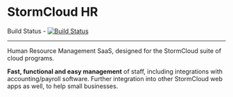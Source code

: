 # StormCloud HR
Build Status - [![Build Status](https://travis-ci.org/StormBurpee/stormcloud-hr.svg?branch=master)](https://travis-ci.org/StormBurpee/stormcloud-hr)

----------
Human Resource Management SaaS, designed for the StormCloud suite of cloud programs.

**Fast, functional and easy management** of staff, including integrations with accounting/payroll software. Further integration into other StormCloud web apps as well, to help small businesses.
